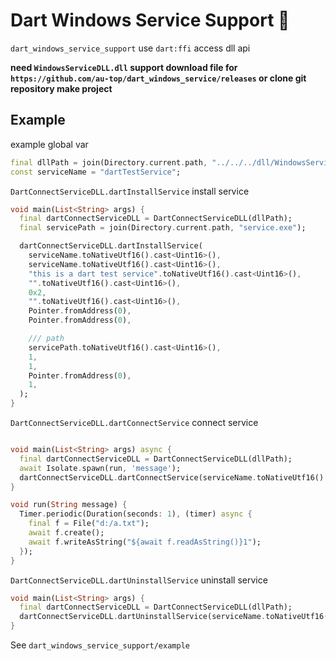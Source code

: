 # Dart Windows Service Support 🚀

`dart_windows_service_support` use `dart:ffi` access dll api

**need `WindowsServiceDLL.dll` support  download file for `https://github.com/au-top/dart_windows_service/releases` or clone git repository make project**

## Example

example global var

```dart
final dllPath = join(Directory.current.path, "../../../dll/WindowsServiceDLL64.dll");
const serviceName = "dartTestService";
```

`DartConnectServiceDLL.dartInstallService`  install service

```dart
void main(List<String> args) {
  final dartConnectServiceDLL = DartConnectServiceDLL(dllPath);
  final servicePath = join(Directory.current.path, "service.exe");

  dartConnectServiceDLL.dartInstallService(
    serviceName.toNativeUtf16().cast<Uint16>(),
    serviceName.toNativeUtf16().cast<Uint16>(),
    "this is a dart test service".toNativeUtf16().cast<Uint16>(),
    "".toNativeUtf16().cast<Uint16>(),
    0x2,
    "".toNativeUtf16().cast<Uint16>(),
    Pointer.fromAddress(0),
    Pointer.fromAddress(0),

    /// path
    servicePath.toNativeUtf16().cast<Uint16>(),
    1,
    1,
    Pointer.fromAddress(0),
    1,
  );
}
```

`DartConnectServiceDLL.dartConnectService`  connect service

```dart

void main(List<String> args) async {
  final dartConnectServiceDLL = DartConnectServiceDLL(dllPath);
  await Isolate.spawn(run, 'message');
  dartConnectServiceDLL.dartConnectService(serviceName.toNativeUtf16().cast<Uint16>());
}

void run(String message) {
  Timer.periodic(Duration(seconds: 1), (timer) async {
    final f = File("d:/a.txt");
    await f.create();
    await f.writeAsString("${await f.readAsString()}1");
  });
}

```

`DartConnectServiceDLL.dartUninstallService`  uninstall service

```dart
void main(List<String> args) {
  final dartConnectServiceDLL = DartConnectServiceDLL(dllPath);
  dartConnectServiceDLL.dartUninstallService(serviceName.toNativeUtf16().cast<Uint16>());
}
```

See `dart_windows_service_support/example`
